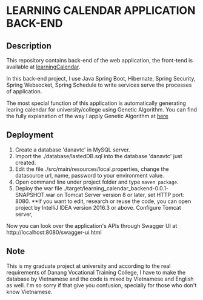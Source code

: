 # LEARNING CALENDAR APPLICATION BACK-END
## Description
This repository contains back-end of the web application, the front-tend is available at [learningCalendar](http://example.com).  

In this back-end project, I use Java Spring Boot, Hibernate, Spring Security, Spring Websocket, Spring Schedule to write services serve the processes of application.
 
The most special function of this application is automatically generating learing calendar for university/college using Genetic Algorithm.
You can find the fully explanation of the way I apply Genetic Algorithm at [here](https://google.com )

## Deployment
1. Create a database 'danavtc' in MySQL server.
2. Import the ./database/lastedDB.sql into the database 'danavtc' just created.
3. Edit the file ./src/main/resources/local.properties, change the datasource url, name, password to your environment value.
4. Open command line under project folder and type `maven package`.
5. Deploy the war file ./target/learning_calendar_backend-0.0.1-SNAPSHOT.war on Tomcat Server version 8 or later, set HTTP port: 8080.
**If you want to edit, research or reuse the code, you can open project by IntelliJ IDEA version 2016.3 or above. Configure Tomcat server, 

Now you can look over the application's APIs through Swagger UI at http://localhost:8080/swagger-ui.html

## Note
This is my graduate project at university and according to the real requirements of Danang Vocational Training College,
I have to make the database by Vietnamese and the code is mixed by Vietnamese and English as well.
I'm so sorry if that give you confusion, specially for those who don't know Vietnamese.
